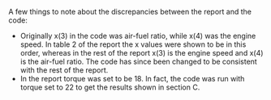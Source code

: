 A few things to note about the discrepancies between the report and the code:
- Originally x(3) in the code was air-fuel ratio, while x(4) was the engine speed. In table 2 of the report the x values were shown to be in this order, whereas in the rest of the report x(3) is the engine speed and x(4) is the air-fuel ratio. The code has since been changed to be consistent with the rest of the report.
- In the report torque was set to be 18. In fact, the code was run with torque set to 22 to get the results shown in section C.
